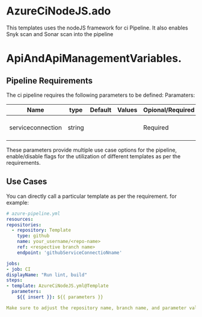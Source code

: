 # AzureCiNodeJS.ado
This templates uses the nodeJS framework for ci Pipeline. It also enables Snyk scan and Sonar scan into the pipeline

# ApiAndApiManagementVariables.

## Pipeline Requirements

The ci pipeline requires the following parameters to be defined:
Paramaters:


| Name  | type | Default | Values | Opional/Required | Comments |
| ------------- | ------------- | ------------- | ------------- | ------------- | ------------- |
| serviceconnection | string | | | Required | the service connection to be used |



These parameters provide multiple use case options for the pipeline, enable/disable flags for the utilization of different templates as per the requirements.


## Use Cases

You can directly call a particular template as per the requirement. for example: 

  ```yaml
  # azure-pipeline.yml
  resources:
  repositories:
    - repository: Template
      type: github
      name: your_username/<repo-name>
      ref: <respective branch name>
      endpoint: 'githubServiceConnectioNname'

jobs:
- job: CI
  displayName: "Run lint, build"
  steps:
  - template: AzureCiNodeJS.yml@Template
    parameters:
      ${{ insert }}: ${{ parameters }}
  
Make sure to adjust the repository name, branch name, and parameter values according to your project's requirements.

  ```
